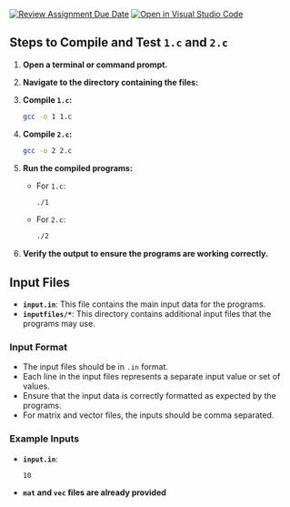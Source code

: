 [![Review Assignment Due Date](https://classroom.github.com/assets/deadline-readme-button-22041afd0340ce965d47ae6ef1cefeee28c7c493a6346c4f15d667ab976d596c.svg)](https://classroom.github.com/a/kYo2JgSk)
[![Open in Visual Studio Code](https://classroom.github.com/assets/open-in-vscode-2e0aaae1b6195c2367325f4f02e2d04e9abb55f0b24a779b69b11b9e10269abc.svg)](https://classroom.github.com/online_ide?assignment_repo_id=17674329&assignment_repo_type=AssignmentRepo)
## Steps to Compile and Test `1.c` and `2.c`

1. **Open a terminal or command prompt.**

2. **Navigate to the directory containing the files:**

3. **Compile `1.c`:**
    ```sh
    gcc -o 1 1.c
    ```

4. **Compile `2.c`:**
    ```sh
    gcc -o 2 2.c
    ```

5. **Run the compiled programs:**
    - For `1.c`:
      ```sh
      ./1
      ```
    - For `2.c`:
      ```sh
      ./2
      ```

6. **Verify the output to ensure the programs are working correctly.**

## Input Files

- **`input.in`**: This file contains the main input data for the programs.
- **`inputfiles/*`**: This directory contains additional input files that the programs may use.

### Input Format

- The input files should be in `.in` format.
- Each line in the input files represents a separate input value or set of values.
- Ensure that the input data is correctly formatted as expected by the programs.
- For matrix and vector files, the inputs should be comma separated.

### Example Inputs

- **`input.in`**:
  ```
  10
  ```
- **`mat` and `vec` files are already provided**
